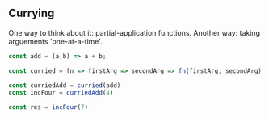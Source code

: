 ## Currying
One way to think about it: partial-application functions.
Another way: taking arguements 'one-at-a-time'.

```js
const add = (a,b) => a + b;

const curried = fn => firstArg => secondArg => fn(firstArg, secondArg)

const curriedAdd = curried(add)
const incFour = curriedAdd(4)

const res = incFour(7)
```
